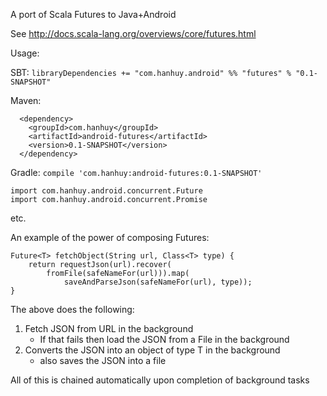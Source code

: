 A port of Scala Futures to Java+Android

See http://docs.scala-lang.org/overviews/core/futures.html

Usage:

SBT:
`libraryDependencies += "com.hanhuy.android" %% "futures" % "0.1-SNAPSHOT"`

Maven:
```
  <dependency>
    <groupId>com.hanhuy</groupId>
    <artifactId>android-futures</artifactId>
    <version>0.1-SNAPSHOT</version>
  </dependency>
```

Gradle:
`compile 'com.hanhuy:android-futures:0.1-SNAPSHOT'`

```
import com.hanhuy.android.concurrent.Future
import com.hanhuy.android.concurrent.Promise
```

etc.


An example of the power of composing Futures:
```
Future<T> fetchObject(String url, Class<T> type) {
    return requestJson(url).recover(
        fromFile(safeNameFor(url))).map(
            saveAndParseJson(safeNameFor(url), type));
}
```

The above does the following:

1. Fetch JSON from URL in the background
   * If that fails then load the JSON from a File in the background
2. Converts the JSON into an object of type T in the background
   * also saves the JSON into a file

All of this is chained automatically upon completion of background tasks
